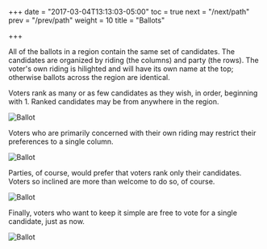 +++
date = "2017-03-04T13:13:03-05:00"
toc = true
next = "/next/path"
prev = "/prev/path"
weight = 10
title = "Ballots"

+++

All of the ballots in a region contain the same set of candidates.  The candidates are 
organized by riding (the columns) and party (the rows).  The voter's own riding is
hilighted and will have its own name at the top; otherwise ballots across the region
are identical.

Voters rank as many or as few candidates as they wish, in order, beginning with 1.  Ranked
candidates may be from anywhere in the region.

![Ballot](/static/ballot-general.png)

Voters who are primarily concerned with their own riding may restrict their preferences
to a single column.

![Ballot](/static/ballot-riding.png)

Parties, of course, would prefer that voters rank only their candidates.  Voters so inclined
are more than welcome to do so, of course.

![Ballot](/static/ballot-party.png)

Finally, voters who want to keep it simple are free to vote for a single candidate, just
as now.

![Ballot](/static/ballot-simple.png)
